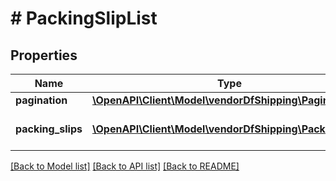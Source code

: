 # # PackingSlipList

## Properties

Name | Type | Description | Notes
------------ | ------------- | ------------- | -------------
**pagination** | [**\OpenAPI\Client\Model\vendorDfShipping\Pagination**](Pagination.md) |  | [optional]
**packing_slips** | [**\OpenAPI\Client\Model\vendorDfShipping\PackingSlip[]**](PackingSlip.md) | An array of packing slip objects. | [optional]

[[Back to Model list]](../../README.md#models) [[Back to API list]](../../README.md#endpoints) [[Back to README]](../../README.md)
